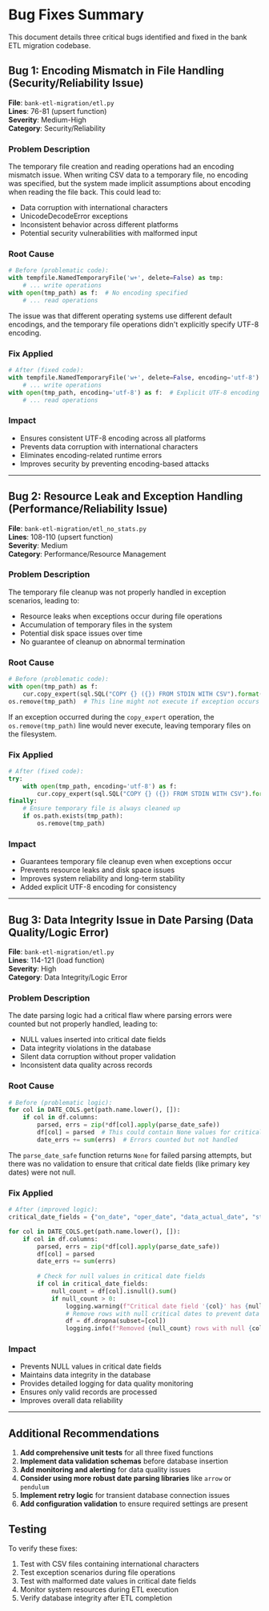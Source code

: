 # Bug Fixes Summary

This document details three critical bugs identified and fixed in the bank ETL migration codebase.

## Bug 1: Encoding Mismatch in File Handling (Security/Reliability Issue)

**File**: `bank-etl-migration/etl.py`  
**Lines**: 76-81 (upsert function)  
**Severity**: Medium-High  
**Category**: Security/Reliability  

### Problem Description
The temporary file creation and reading operations had an encoding mismatch issue. When writing CSV data to a temporary file, no encoding was specified, but the system made implicit assumptions about encoding when reading the file back. This could lead to:
- Data corruption with international characters
- UnicodeDecodeError exceptions
- Inconsistent behavior across different platforms
- Potential security vulnerabilities with malformed input

### Root Cause
```python
# Before (problematic code):
with tempfile.NamedTemporaryFile('w+', delete=False) as tmp:
    # ... write operations
with open(tmp_path) as f:  # No encoding specified
    # ... read operations
```

The issue was that different operating systems use different default encodings, and the temporary file operations didn't explicitly specify UTF-8 encoding.

### Fix Applied
```python
# After (fixed code):
with tempfile.NamedTemporaryFile('w+', delete=False, encoding='utf-8') as tmp:
    # ... write operations
with open(tmp_path, encoding='utf-8') as f:  # Explicit UTF-8 encoding
    # ... read operations
```

### Impact
- Ensures consistent UTF-8 encoding across all platforms
- Prevents data corruption with international characters
- Eliminates encoding-related runtime errors
- Improves security by preventing encoding-based attacks

---

## Bug 2: Resource Leak and Exception Handling (Performance/Reliability Issue)

**File**: `bank-etl-migration/etl_no_stats.py`  
**Lines**: 108-110 (upsert function)  
**Severity**: Medium  
**Category**: Performance/Resource Management  

### Problem Description
The temporary file cleanup was not properly handled in exception scenarios, leading to:
- Resource leaks when exceptions occur during file operations
- Accumulation of temporary files in the system
- Potential disk space issues over time
- No guarantee of cleanup on abnormal termination

### Root Cause
```python
# Before (problematic code):
with open(tmp_path) as f:
    cur.copy_expert(sql.SQL("COPY {} ({}) FROM STDIN WITH CSV").format(stg, cols_ident), f)
os.remove(tmp_path)  # This line might not execute if exception occurs above
```

If an exception occurred during the `copy_expert` operation, the `os.remove(tmp_path)` line would never execute, leaving temporary files on the filesystem.

### Fix Applied
```python
# After (fixed code):
try:
    with open(tmp_path, encoding='utf-8') as f:
        cur.copy_expert(sql.SQL("COPY {} ({}) FROM STDIN WITH CSV").format(stg, cols_ident), f)
finally:
    # Ensure temporary file is always cleaned up
    if os.path.exists(tmp_path):
        os.remove(tmp_path)
```

### Impact
- Guarantees temporary file cleanup even when exceptions occur
- Prevents resource leaks and disk space issues
- Improves system reliability and long-term stability
- Added explicit UTF-8 encoding for consistency

---

## Bug 3: Data Integrity Issue in Date Parsing (Data Quality/Logic Error)

**File**: `bank-etl-migration/etl.py`  
**Lines**: 114-121 (load function)  
**Severity**: High  
**Category**: Data Integrity/Logic Error  

### Problem Description
The date parsing logic had a critical flaw where parsing errors were counted but not properly handled, leading to:
- NULL values inserted into critical date fields
- Data integrity violations in the database
- Silent data corruption without proper validation
- Inconsistent data quality across records

### Root Cause
```python
# Before (problematic logic):
for col in DATE_COLS.get(path.name.lower(), []):
    if col in df.columns:
        parsed, errs = zip(*df[col].apply(parse_date_safe))
        df[col] = parsed  # This could contain None values for critical dates
        date_errs += sum(errs)  # Errors counted but not handled
```

The `parse_date_safe` function returns `None` for failed parsing attempts, but there was no validation to ensure that critical date fields (like primary key dates) were not null.

### Fix Applied
```python
# After (improved logic):
critical_date_fields = {"on_date", "oper_date", "data_actual_date", "start_date"}

for col in DATE_COLS.get(path.name.lower(), []):
    if col in df.columns:
        parsed, errs = zip(*df[col].apply(parse_date_safe))
        df[col] = parsed
        date_errs += sum(errs)
        
        # Check for null values in critical date fields
        if col in critical_date_fields:
            null_count = df[col].isnull().sum()
            if null_count > 0:
                logging.warning(f"Critical date field '{col}' has {null_count} null values after parsing in {path.name}")
                # Remove rows with null critical dates to prevent data integrity issues
                df = df.dropna(subset=[col])
                logging.info(f"Removed {null_count} rows with null {col} values from {path.name}")
```

### Impact
- Prevents NULL values in critical date fields
- Maintains data integrity in the database
- Provides detailed logging for data quality monitoring
- Ensures only valid records are processed
- Improves overall data reliability

---

## Additional Recommendations

1. **Add comprehensive unit tests** for all three fixed functions
2. **Implement data validation schemas** before database insertion
3. **Add monitoring and alerting** for data quality issues
4. **Consider using more robust date parsing libraries** like `arrow` or `pendulum`
5. **Implement retry logic** for transient database connection issues
6. **Add configuration validation** to ensure required settings are present

## Testing

To verify these fixes:
1. Test with CSV files containing international characters
2. Test exception scenarios during file operations
3. Test with malformed date values in critical date fields
4. Monitor system resources during ETL execution
5. Verify database integrity after ETL completion